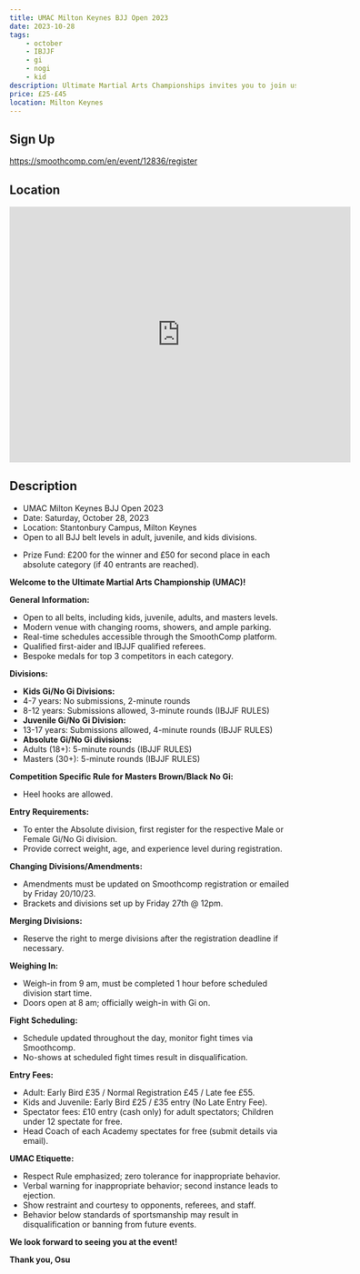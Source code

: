 ```yaml
---
title: UMAC Milton Keynes BJJ Open 2023 
date: 2023-10-28
tags:
    - october
    - IBJJF
    - gi 
    - nogi 
    - kid
description: Ultimate Martial Arts Championships invites you to join us for the UMAC Milton Keynes BJJ Open 2023 competition.
price: £25-£45
location: Milton Keynes
---
```

## Sign Up
https://smoothcomp.com/en/event/12836/register

## Location
<iframe src="https://www.google.com/maps/embed?pb=!1m17!1m12!1m3!1d2453.0274805422323!2d-0.7749977233466236!3d52.0610232719445!2m3!1f0!2f0!3f0!3m2!1i1024!2i768!4f13.1!3m2!1m1!2zNTLCsDAzJzM5LjciTiAwwrA0NicyMC43Ilc!5e0!3m2!1sen!2suk!4v1696072099951!5m2!1sen!2suk" width="600" height="450" style="border:0;" allowfullscreen="" loading="lazy" referrerpolicy="no-referrer-when-downgrade"></iframe>

## Description
<ul>
    <li>UMAC Milton Keynes BJJ Open 2023</li>
    <li>Date: Saturday, October 28, 2023</li>
    <li>Location: Stantonbury Campus, Milton Keynes</li>
    <li>Open to all BJJ belt levels in adult, juvenile, and kids divisions.</li>
</ul>

<ul>
    <li>Prize Fund: £200 for the winner and £50 for second place in each absolute category (if 40 entrants are reached).</li>
</ul>

<p><strong>Welcome to the Ultimate Martial Arts Championship (UMAC)!</strong></p>

<p><strong>General Information:</strong></p>
<ul>
    <li>Open to all belts, including kids, juvenile, adults, and masters levels.</li>
    <li>Modern venue with changing rooms, showers, and ample parking.</li>
    <li>Real-time schedules accessible through the SmoothComp platform.</li>
    <li>Qualified first-aider and IBJJF qualified referees.</li>
    <li>Bespoke medals for top 3 competitors in each category.</li>
</ul>

<p><strong>Divisions:</strong></p>
<ul>
    <li><strong>Kids Gi/No Gi Divisions:</strong></li>
    <li>4-7 years: No submissions, 2-minute rounds</li>
    <li>8-12 years: Submissions allowed, 3-minute rounds (IBJJF RULES)</li>
    <li><strong>Juvenile Gi/No Gi Division:</strong></li>
    <li>13-17 years: Submissions allowed, 4-minute rounds (IBJJF RULES)</li>
    <li><strong>Absolute Gi/No Gi divisions:</strong></li>
    <li>Adults (18+): 5-minute rounds (IBJJF RULES)</li>
    <li>Masters (30+): 5-minute rounds (IBJJF RULES)</li>
</ul>

<p><strong>Competition Specific Rule for Masters Brown/Black No Gi:</strong></p>
<ul>
    <li>Heel hooks are allowed.</li>
</ul>

<p><strong>Entry Requirements:</strong></p>
<ul>
    <li>To enter the Absolute division, first register for the respective Male or Female Gi/No Gi division.</li>
    <li>Provide correct weight, age, and experience level during registration.</li>
</ul>

<p><strong>Changing Divisions/Amendments:</strong></p>
<ul>
    <li>Amendments must be updated on Smoothcomp registration or emailed by Friday 20/10/23.</li>
    <li>Brackets and divisions set up by Friday 27th @ 12pm.</li>
</ul>

<p><strong>Merging Divisions:</strong></p>
<ul>
    <li>Reserve the right to merge divisions after the registration deadline if necessary.</li>
</ul>

<p><strong>Weighing In:</strong></p>
<ul>
    <li>Weigh-in from 9 am, must be completed 1 hour before scheduled division start time.</li>
    <li>Doors open at 8 am; officially weigh-in with Gi on.</li>
</ul>

<p><strong>Fight Scheduling:</strong></p>
<ul>
    <li>Schedule updated throughout the day, monitor fight times via Smoothcomp.</li>
    <li>No-shows at scheduled fight times result in disqualification.</li>
</ul>

<p><strong>Entry Fees:</strong></p>
<ul>
    <li>Adult: Early Bird £35 / Normal Registration £45 / Late fee £55.</li>
    <li>Kids and Juvenile: Early Bird £25 / £35 entry (No Late Entry Fee).</li>
    <li>Spectator fees: £10 entry (cash only) for adult spectators; Children under 12 spectate for free.</li>
    <li>Head Coach of each Academy spectates for free (submit details via email).</li>
</ul>

<p><strong>UMAC Etiquette:</strong></p>
<ul>
    <li>Respect Rule emphasized; zero tolerance for inappropriate behavior.</li>
    <li>Verbal warning for inappropriate behavior; second instance leads to ejection.</li>
    <li>Show restraint and courtesy to opponents, referees, and staff.</li>
    <li>Behavior below standards of sportsmanship may result in disqualification or banning from future events.</li>
</ul>

<p><strong>We look forward to seeing you at the event!</strong></p>

<p><strong>Thank you, Osu</strong></p>
</ul>
